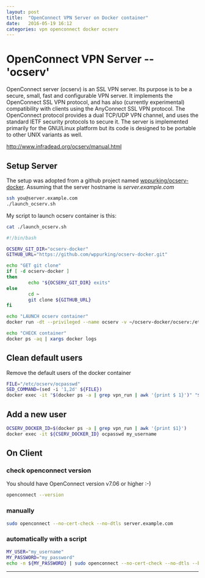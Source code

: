 ```yaml
---
layout: post
title:  "OpenConnect VPN Server on Docker container"
date:   2016-05-19 16:12
categories: vpn openconnect docker ocserv
---
```


# OpenConnect VPN Server -- 'ocserv'

OpenConnect server (ocserv) is an SSL VPN server. Its purpose is to be a secure, small, fast and configurable VPN server. It implements the OpenConnect SSL VPN protocol, and has also (currently experimental) compatibility with clients using the AnyConnect SSL VPN protocol. The OpenConnect protocol provides a dual TCP/UDP VPN channel, and uses the standard IETF security protocols to secure it. The server is implemented primarily for the GNU/Linux platform but its code is designed to be portable to other UNIX variants as well. 

http://www.infradead.org/ocserv/manual.html

## Setup Server
The setup was  adopted from a github project named [wppurking/ocserv-docker].
Assuming that the server hostname is _server.example.com_

```sh
ssh you@server.example.com
./launch_ocserv.sh
```

My script to launch ocserv container is this:
```sh
cat ./launch_ocserv.sh

#!/bin/bash

OCSERV_GIT_DIR="ocserv-docker"
GITHUB_URL="https://github.com/wppurking/ocserv-docker.git"

echo "GET git clone"
if [ -d ocserv-docker ]
then
        echo "${OCSERV_GIT_DIR} exits"
else
        cd ~
        git clone ${GITHUB_URL}
fi

echo "LAUNCH ocserv container"
docker run -dt --privileged --name ocserv -v ~/ocserv-docker/ocserv:/etc/ocserv -p 443:443/tcp ocserv-docker

echo "CHECK container"
docker ps -aq | xargs docker logs
```

## Clean default users
Remove the default users of the docker container
```sh
FILE="/etc/ocserv/ocpasswd"
SED_COMMAND=(sed -i '1,2d' ${FILE})
docker exec -it "$(docker ps -a | grep vpn_run | awk '{print $ 1}')" "${SED_COMMAND[@]}"
```

## Add a new user
```sh
OCSERV_DOCKER_ID=$(docker ps -a | grep vpn_run | awk '{print $1}')
docker exec -it ${CSERV_DOCKER_ID} ocpasswd my_username
```
  

## On Client

### check openconnect version
You should have OpenConnect version v7.06 or higher :-)
```sh
openconnect --version
```

### manually
```sh
sudo openconnect --no-cert-check --no-dtls server.example.com
```

### automatically with a script
```sh
MY_USER="my_username"
MY_PASSWORD="my_password"
echo -n ${MY_PASSWORD} | sudo openconnect --no-cert-check --no-dtls --background -u ${MY_USER} --passwd-on-stdin server.example.com
```

---
[wppurking/ocserv-docker]: https://github.com/wppurking/ocserv-docker.git
